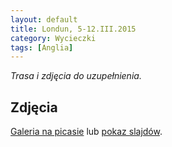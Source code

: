 ```yaml
---
layout: default
title: Londun, 5-12.III.2015
category: Wycieczki
tags: [Anglia]
---
```


*Trasa i zdjęcia do uzupełnienia.*

Zdjęcia
-------

[Galeria na picasie](https://picasaweb.google.com/107342497566966508371/Londyn512III2015) lub
[pokaz slajdów](https://picasaweb.google.com/107342497566966508371/Londyn512III2015#slideshow/6155351464110870066).
